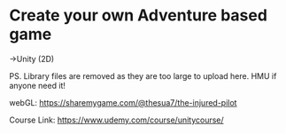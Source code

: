 # Create your own Adventure based game
 ->Unity (2D)
 
 PS. Library files are removed as they are too large to upload here. HMU if anyone need it!
 
 
 
 webGL: https://sharemygame.com/@thesua7/the-injured-pilot
 
 Course Link: https://www.udemy.com/course/unitycourse/
 
